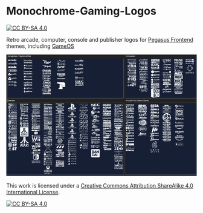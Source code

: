 # Monochrome-Gaming-Logos

[![CC BY-SA 4.0][cc-by-sa-shield]][cc-by-sa]


Retro arcade, computer, console and publisher logos for [Pegasus Frontend](https://pegasus-frontend.org/) themes, including [GameOS](https://github.com/PlayingKarrde/gameOS)

![sample of logos](https://github.com/HVR88/Monochrome-Gaming-Logos/blob/main/monochrome-sample.png)


This work is licensed under a
[Creative Commons Attribution ShareAlike 4.0 International License][cc-by-sa].

[![CC BY-SA 4.0][cc-by-sa-image]][cc-by-sa]

[cc-by-sa]: http://creativecommons.org/licenses/by-sa/4.0/
[cc-by-sa-image]: https://licensebuttons.net/l/by-sa/4.0/88x31.png
[cc-by-sa-shield]: https://img.shields.io/badge/License-CC%20BY--SA%204.0-lightgrey.svg

